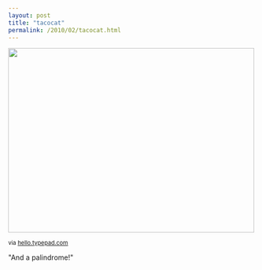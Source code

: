 ```yaml
---
layout: post
title: "tacocat"
permalink: /2010/02/tacocat.html
---
```


<img class=" at-xid-6a00d8341c4f5f53ef01310f3bd1e2970c" height="375" src="https://sippey.typepad.com/.a/6a00d8341c4f5f53ef01310f3bd1e2970c-pi" width="500" />

<p><small>via <a href="http://hello.typepad.com/hello/2010/02/and-a-palindrome.html">hello.typepad.com</a></small></p>

<p>&quot;And a palindrome!&quot;</p>


